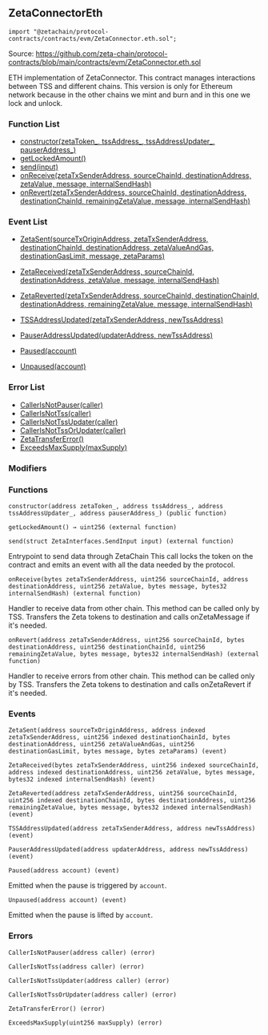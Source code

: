 ## ZetaConnectorEth

```solidity
import "@zetachain/protocol-contracts/contracts/evm/ZetaConnector.eth.sol";
```

Source: https://github.com/zeta-chain/protocol-contracts/blob/main/contracts/evm/ZetaConnector.eth.sol

ETH implementation of ZetaConnector.
This contract manages interactions between TSS and different chains.
This version is only for Ethereum network because in the other chains we mint and burn and in this one we lock and unlock.

### Function List

* [constructor(zetaToken_, tssAddress_, tssAddressUpdater_, pauserAddress_)](#ZetaConnectorEth-constructor-address-address-address-address-)
* [getLockedAmount()](#ZetaConnectorEth-getLockedAmount--)
* [send(input)](#ZetaConnectorEth-send-struct-ZetaInterfaces-SendInput-)
* [onReceive(zetaTxSenderAddress, sourceChainId, destinationAddress, zetaValue, message, internalSendHash)](#ZetaConnectorEth-onReceive-bytes-uint256-address-uint256-bytes-bytes32-)
* [onRevert(zetaTxSenderAddress, sourceChainId, destinationAddress, destinationChainId, remainingZetaValue, message, internalSendHash)](#ZetaConnectorEth-onRevert-address-uint256-bytes-uint256-uint256-bytes-bytes32-)

### Event List

* [ZetaSent(sourceTxOriginAddress, zetaTxSenderAddress, destinationChainId, destinationAddress, zetaValueAndGas, destinationGasLimit, message, zetaParams)](#ZetaConnectorBase-ZetaSent-address-address-uint256-bytes-uint256-uint256-bytes-bytes-)
* [ZetaReceived(zetaTxSenderAddress, sourceChainId, destinationAddress, zetaValue, message, internalSendHash)](#ZetaConnectorBase-ZetaReceived-bytes-uint256-address-uint256-bytes-bytes32-)
* [ZetaReverted(zetaTxSenderAddress, sourceChainId, destinationChainId, destinationAddress, remainingZetaValue, message, internalSendHash)](#ZetaConnectorBase-ZetaReverted-address-uint256-uint256-bytes-uint256-bytes-bytes32-)
* [TSSAddressUpdated(zetaTxSenderAddress, newTssAddress)](#ZetaConnectorBase-TSSAddressUpdated-address-address-)
* [PauserAddressUpdated(updaterAddress, newTssAddress)](#ZetaConnectorBase-PauserAddressUpdated-address-address-)

* [Paused(account)](#Pausable-Paused-address-)
* [Unpaused(account)](#Pausable-Unpaused-address-)

### Error List

* [CallerIsNotPauser(caller)](#ConnectorErrors-CallerIsNotPauser-address-)
* [CallerIsNotTss(caller)](#ConnectorErrors-CallerIsNotTss-address-)
* [CallerIsNotTssUpdater(caller)](#ConnectorErrors-CallerIsNotTssUpdater-address-)
* [CallerIsNotTssOrUpdater(caller)](#ConnectorErrors-CallerIsNotTssOrUpdater-address-)
* [ZetaTransferError()](#ConnectorErrors-ZetaTransferError--)
* [ExceedsMaxSupply(maxSupply)](#ConnectorErrors-ExceedsMaxSupply-uint256-)

### Modifiers

### Functions

```
constructor(address zetaToken_, address tssAddress_, address tssAddressUpdater_, address pauserAddress_) (public function)
```

<a name="ZetaConnectorEth-constructor-address-address-address-address-"></a>

```
getLockedAmount() → uint256 (external function)
```

<a name="ZetaConnectorEth-getLockedAmount--"></a>

```
send(struct ZetaInterfaces.SendInput input) (external function)
```

<a name="ZetaConnectorEth-send-struct-ZetaInterfaces-SendInput-"></a>

Entrypoint to send data through ZetaChain
This call locks the token on the contract and emits an event with all the data needed by the protocol.

```
onReceive(bytes zetaTxSenderAddress, uint256 sourceChainId, address destinationAddress, uint256 zetaValue, bytes message, bytes32 internalSendHash) (external function)
```

<a name="ZetaConnectorEth-onReceive-bytes-uint256-address-uint256-bytes-bytes32-"></a>

Handler to receive data from other chain.
This method can be called only by TSS.
Transfers the Zeta tokens to destination and calls onZetaMessage if it's needed.

```
onRevert(address zetaTxSenderAddress, uint256 sourceChainId, bytes destinationAddress, uint256 destinationChainId, uint256 remainingZetaValue, bytes message, bytes32 internalSendHash) (external function)
```

<a name="ZetaConnectorEth-onRevert-address-uint256-bytes-uint256-uint256-bytes-bytes32-"></a>

Handler to receive errors from other chain.
This method can be called only by TSS.
Transfers the Zeta tokens to destination and calls onZetaRevert if it's needed.

### Events

```
ZetaSent(address sourceTxOriginAddress, address indexed zetaTxSenderAddress, uint256 indexed destinationChainId, bytes destinationAddress, uint256 zetaValueAndGas, uint256 destinationGasLimit, bytes message, bytes zetaParams) (event)
```

<a name="ZetaConnectorBase-ZetaSent-address-address-uint256-bytes-uint256-uint256-bytes-bytes-"></a>

```
ZetaReceived(bytes zetaTxSenderAddress, uint256 indexed sourceChainId, address indexed destinationAddress, uint256 zetaValue, bytes message, bytes32 indexed internalSendHash) (event)
```

<a name="ZetaConnectorBase-ZetaReceived-bytes-uint256-address-uint256-bytes-bytes32-"></a>

```
ZetaReverted(address zetaTxSenderAddress, uint256 sourceChainId, uint256 indexed destinationChainId, bytes destinationAddress, uint256 remainingZetaValue, bytes message, bytes32 indexed internalSendHash) (event)
```

<a name="ZetaConnectorBase-ZetaReverted-address-uint256-uint256-bytes-uint256-bytes-bytes32-"></a>

```
TSSAddressUpdated(address zetaTxSenderAddress, address newTssAddress) (event)
```

<a name="ZetaConnectorBase-TSSAddressUpdated-address-address-"></a>

```
PauserAddressUpdated(address updaterAddress, address newTssAddress) (event)
```

<a name="ZetaConnectorBase-PauserAddressUpdated-address-address-"></a>

```
Paused(address account) (event)
```

<a name="Pausable-Paused-address-"></a>

Emitted when the pause is triggered by `account`.

```
Unpaused(address account) (event)
```

<a name="Pausable-Unpaused-address-"></a>

Emitted when the pause is lifted by `account`.

### Errors

```
CallerIsNotPauser(address caller) (error)
```

<a name="ConnectorErrors-CallerIsNotPauser-address-"></a>

```
CallerIsNotTss(address caller) (error)
```

<a name="ConnectorErrors-CallerIsNotTss-address-"></a>

```
CallerIsNotTssUpdater(address caller) (error)
```

<a name="ConnectorErrors-CallerIsNotTssUpdater-address-"></a>

```
CallerIsNotTssOrUpdater(address caller) (error)
```

<a name="ConnectorErrors-CallerIsNotTssOrUpdater-address-"></a>

```
ZetaTransferError() (error)
```

<a name="ConnectorErrors-ZetaTransferError--"></a>

```
ExceedsMaxSupply(uint256 maxSupply) (error)
```

<a name="ConnectorErrors-ExceedsMaxSupply-uint256-"></a>

